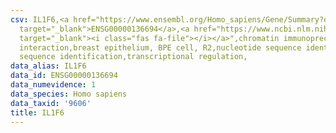 ```yaml
---
csv: IL1F6,<a href="https://www.ensembl.org/Homo_sapiens/Gene/Summary?db=core;g=ENSG00000136694"
  target="_blank">ENSG00000136694</a>,<a href="https://www.ncbi.nlm.nih.gov/pubmed/22863008"
  target="_blank"><i class="fas fa-file"></i></a>",chromatin immunoprecipitation assay,direct
  interaction,breast epithelium, BPE cell, R2,nucleotide sequence identification,nucleotide
  sequence identification,transcriptional regulation,
data_alias: IL1F6
data_id: ENSG00000136694
data_numevidence: 1
data_species: Homo sapiens
data_taxid: '9606'
title: IL1F6
---
```

